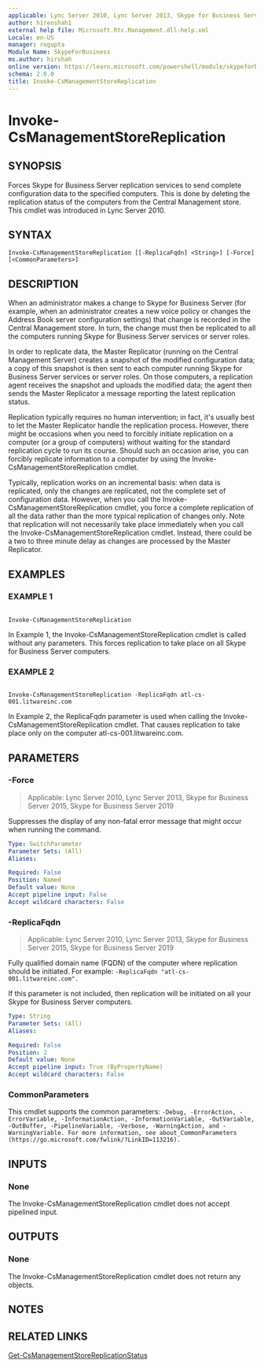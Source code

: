 ```yaml
---
applicable: Lync Server 2010, Lync Server 2013, Skype for Business Server 2015, Skype for Business Server 2019
author: hirenshah1
external help file: Microsoft.Rtc.Management.dll-help.xml
Locale: en-US
manager: rogupta
Module Name: SkypeForBusiness
ms.author: hirshah
online version: https://learn.microsoft.com/powershell/module/skypeforbusiness/invoke-csmanagementstorereplication
schema: 2.0.0
title: Invoke-CsManagementStoreReplication
---
```


# Invoke-CsManagementStoreReplication

## SYNOPSIS

Forces Skype for Business Server replication services to send complete configuration data to the specified computers.
This is done by deleting the replication status of the computers from the Central Management store.
This cmdlet was introduced in Lync Server 2010.



## SYNTAX

```
Invoke-CsManagementStoreReplication [[-ReplicaFqdn] <String>] [-Force] [<CommonParameters>]
```

## DESCRIPTION

When an administrator makes a change to Skype for Business Server (for example, when an administrator creates a new voice policy or changes the Address Book server configuration settings) that change is recorded in the Central Management store.
In turn, the change must then be replicated to all the computers running Skype for Business Server services or server roles.

In order to replicate data, the Master Replicator (running on the Central Management Server) creates a snapshot of the modified configuration data; a copy of this snapshot is then sent to each computer running Skype for Business Server services or server roles.
On those computers, a replication agent receives the snapshot and uploads the modified data; the agent then sends the Master Replicator a message reporting the latest replication status.

Replication typically requires no human intervention; in fact, it's usually best to let the Master Replicator handle the replication process.
However, there might be occasions when you need to forcibly initiate replication on a computer (or a group of computers) without waiting for the standard replication cycle to run its course.
Should such an occasion arise, you can forcibly replicate information to a computer by using the Invoke-CsManagementStoreReplication cmdlet.

Typically, replication works on an incremental basis: when data is replicated, only the changes are replicated, not the complete set of configuration data.
However, when you call the Invoke-CsManagementStoreReplication cmdlet, you force a complete replication of all the data rather than the more typical replication of changes only.
Note that replication will not necessarily take place immediately when you call the Invoke-CsManagementStoreReplication cmdlet.
Instead, there could be a two to three minute delay as changes are processed by the Master Replicator.



## EXAMPLES

### EXAMPLE 1
```

Invoke-CsManagementStoreReplication
```

In Example 1, the Invoke-CsManagementStoreReplication cmdlet is called without any parameters.
This forces replication to take place on all Skype for Business Server computers.

### EXAMPLE 2
```

Invoke-CsManagementStoreReplication -ReplicaFqdn atl-cs-001.litwareinc.com
```

In Example 2, the ReplicaFqdn parameter is used when calling the Invoke-CsManagementStoreReplication cmdlet.
That causes replication to take place only on the computer atl-cs-001.litwareinc.com.


## PARAMETERS

### -Force

> Applicable: Lync Server 2010, Lync Server 2013, Skype for Business Server 2015, Skype for Business Server 2019

Suppresses the display of any non-fatal error message that might occur when running the command.

```yaml
Type: SwitchParameter
Parameter Sets: (All)
Aliases:

Required: False
Position: Named
Default value: None
Accept pipeline input: False
Accept wildcard characters: False
```

### -ReplicaFqdn

> Applicable: Lync Server 2010, Lync Server 2013, Skype for Business Server 2015, Skype for Business Server 2019

Fully qualified domain name (FQDN) of the computer where replication should be initiated.
For example: `-ReplicaFqdn "atl-cs-001.litwareinc.com".`

If this parameter is not included, then replication will be initiated on all your Skype for Business Server computers.



```yaml
Type: String
Parameter Sets: (All)
Aliases:

Required: False
Position: 2
Default value: None
Accept pipeline input: True (ByPropertyName)
Accept wildcard characters: False
```

### CommonParameters
This cmdlet supports the common parameters: `-Debug, -ErrorAction, -ErrorVariable, -InformationAction, -InformationVariable, -OutVariable, -OutBuffer, -PipelineVariable, -Verbose, -WarningAction, and -WarningVariable. For more information, see about_CommonParameters (https://go.microsoft.com/fwlink/?LinkID=113216).`

## INPUTS

### None
The Invoke-CsManagementStoreReplication cmdlet does not accept pipelined input.

## OUTPUTS

### None
The Invoke-CsManagementStoreReplication cmdlet does not return any objects.

## NOTES

## RELATED LINKS

[Get-CsManagementStoreReplicationStatus](Get-CsManagementStoreReplicationStatus.md)
